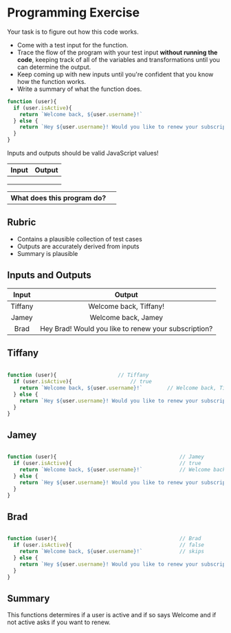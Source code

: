 # Programming Exercise

Your task is to figure out how this code works.

* Come with a test input for the function.
* Trace the flow of the program with your test input **without running the code**, keeping track of all of the variables and transformations until you can determine the output.
* Keep coming up with new inputs until you're confident that you know how the function works.
* Write a summary of what the function does.

```js
function (user){
  if (user.isActive){
    return `Welcome back, ${user.username}!`
  } else {
    return `Hey ${user.username}! Would you like to renew your subscription?`
  }
}
```

Inputs and outputs should be valid JavaScript values!

| Input | Output |
| ----- | ------ |
|       |        | 
|       |        | 
|       |        | 

<table>
  <tr>
    <th>What does this program do?</th>
    <td></td>
  </tr>
</table>

## Rubric

* Contains a plausible collection of test cases
* Outputs are accurately derived from inputs
* Summary is plausible


## Inputs and Outputs

| Input | Output|
| :---: | :---: |
| Tiffany | Welcome back, Tiffany! |
| Jamey | Welcome back, Jamey |
| Brad | Hey Brad! Would you like to renew your subscription? |


## Tiffany


```js
 
function (user){					// Tiffany
  if (user.isActive){					// true
    return `Welcome back, ${user.username}!`		// Welcome back, Tiffany!
  } else {
    return `Hey ${user.username}! Would you like to renew your subscription?`  // does not run
  }
}

```

## Jamey


```js

function (user){                                        // Jamey
  if (user.isActive){                                   // true
    return `Welcome back, ${user.username}!`            // Welcome back, Jamey!
  } else {
    return `Hey ${user.username}! Would you like to renew your subscription?`  // does not run
  }
}

```

## Brad


```js

function (user){                                        // Brad
  if (user.isActive){                                   // false
    return `Welcome back, ${user.username}!`            // skips
  } else {
    return `Hey ${user.username}! Would you like to renew your subscription?`  // Hey Brad! Would you like to renew your subscription?
  }
}

```

## Summary

This functions determires if a user is active and if so says Welcome and if not active asks if you want to renew.


 












 
